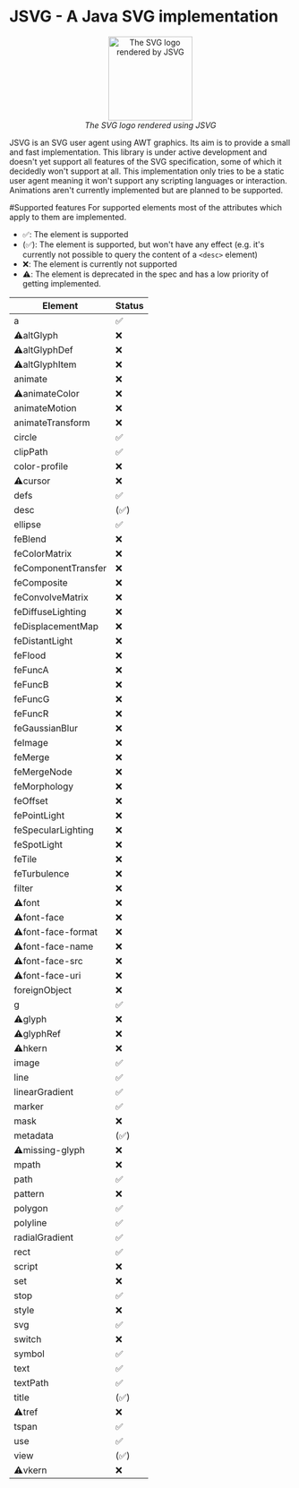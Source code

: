 # JSVG - A Java SVG implementation
<p align="center">
    <img src="https://raw.githubusercontent.com/weisJ/jsvg/master/images/svg_logo.png" 
         alt="The SVG logo rendered by JSVG"
         align="center" width="150" height="150">
    <br>
    <em>The SVG logo rendered using JSVG</em>
</p>

JSVG is an SVG user agent using AWT graphics. Its aim is to provide a small and fast implementation.
This library is under active development and doesn't yet support all features of the SVG specification, some of which
it decidedly won't support at all. This implementation only tries to be a static user agent meaning it won't support any
scripting languages or interaction. Animations aren't currently implemented but are planned to be supported.


#Supported features
For supported elements most of the attributes which apply to them are implemented.

- :white_check_mark:: The element is supported
- (:white_check_mark:): The element is supported, but won't have any effect (e.g. it's currently not possible to query the content of a `<desc>` element)
- :x:: The element is currently not supported
- :warning:: The element is deprecated in the spec and has a low priority of getting implemented.

|Element|Status|
|-------|------|
|a|:white_check_mark:|
|:warning:altGlyph|:x:|
|:warning:altGlyphDef|:x:|
|:warning:altGlyphItem|:x:|
|animate|:x:|
|:warning:animateColor|:x:|
|animateMotion|:x:|
|animateTransform|:x:|
|circle|:white_check_mark:|
|clipPath|:white_check_mark:|
|color-profile|:x:|
|:warning:cursor|:x:|
|defs|:white_check_mark:|
|desc|(:white_check_mark:)|
|ellipse|:white_check_mark:|
|feBlend|:x:|
|feColorMatrix|:x:|
|feComponentTransfer|:x:|
|feComposite|:x:|
|feConvolveMatrix|:x:|
|feDiffuseLighting|:x:|
|feDisplacementMap|:x:|
|feDistantLight|:x:|
|feFlood|:x:|
|feFuncA|:x:|
|feFuncB|:x:|
|feFuncG|:x:|
|feFuncR|:x:|
|feGaussianBlur|:x:|
|feImage|:x:|
|feMerge|:x:|
|feMergeNode|:x:|
|feMorphology|:x:|
|feOffset|:x:|
|fePointLight|:x:|
|feSpecularLighting|:x:|
|feSpotLight|:x:|
|feTile|:x:|
|feTurbulence|:x:|
|filter|:x:|
|:warning:font|:x:|
|:warning:font-face|:x:|
|:warning:font-face-format|:x:|
|:warning:font-face-name|:x:|
|:warning:font-face-src|:x:|
|:warning:font-face-uri|:x:|
|foreignObject|:x:|
|g|:white_check_mark:|
|:warning:glyph|:x:|
|:warning:glyphRef|:x:|
|:warning:hkern|:x:|
|image|:white_check_mark:|
|line|:white_check_mark:|
|linearGradient|:white_check_mark:|
|marker|:white_check_mark:|
|mask|:x:|
|metadata|(:white_check_mark:)|
|:warning:missing-glyph|:x:|
|mpath|:x:|
|path|:white_check_mark:|
|pattern|:x:|
|polygon|:white_check_mark:|
|polyline|:white_check_mark:|
|radialGradient|:white_check_mark:|
|rect|:white_check_mark:|
|script|:x:|
|set|:x:|
|stop|:white_check_mark:|
|style|:x:|
|svg|:white_check_mark:|
|switch|:x:|
|symbol|:white_check_mark:|
|text|:white_check_mark:|
|textPath|:white_check_mark:|
|title|(:white_check_mark:)
|:warning:tref|:x:|
|tspan|:white_check_mark:|
|use|:white_check_mark:|
|view|(:white_check_mark:)|
|:warning:vkern|:x:|
